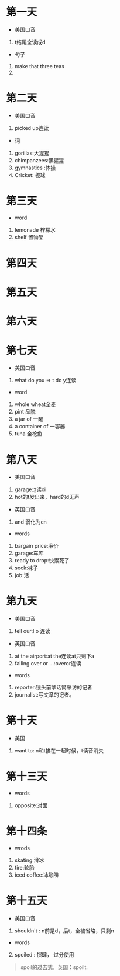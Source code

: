 # 第一天
- 美国口音
1. t结尾全读成d
- 句子
1.  make that three teas
2.  
# 第二天
- 美国口音
1. picked up连读
- 词
1. gorillas:大猩猩
2. chimpanzees:黑猩猩
3. gymnastics :体操
4. Cricket: 板球
# 第三天
- word
1. lemonade  柠檬水
2. shelf 置物架
# 第四天
# 第五天
# 第六天
# 第七天
- 美国口音
1. what do you => t do y连读
- word
1. whole wheat全麦
2. pint 品脱
3. a jar of 一罐
4. a container of 一容器
4. tuna  金枪鱼
# 第八天
- 美国口音
1. garage:ʒ读xi
2. hot的t发出来，hard的d无声
- 英国口音
1. and 弱化为en
- words
1. bargain price:廉价
2. garage:车库
3. ready to drop:快累死了
4. sock:袜子
5. job:活
# 第九天
- 美国口音
1. tell our:l o 连读
- 英国口音
1. at the airport:at the连读at只剩下a
2. falling over or ...:overor连读
- words
1. reporter:镜头前拿话筒采访的记者
2. journalist:写文章的记者。
# 第十天
- 美国
1. want to: n和t挨在一起时候，t读音消失
# 第十三天
- words
1. opposite:对面
# 第十四条
- wrods
1. skating:滑冰
2. tire:轮胎
3. iced coffee:冰咖啡
# 第十五天
- 美国口音
1. shouldn't : n前是d，后t，全被省略，只剩n
- words
2. spoiled : 惯肆， 过分使用
> spoil的过去式，英国：spoilt.